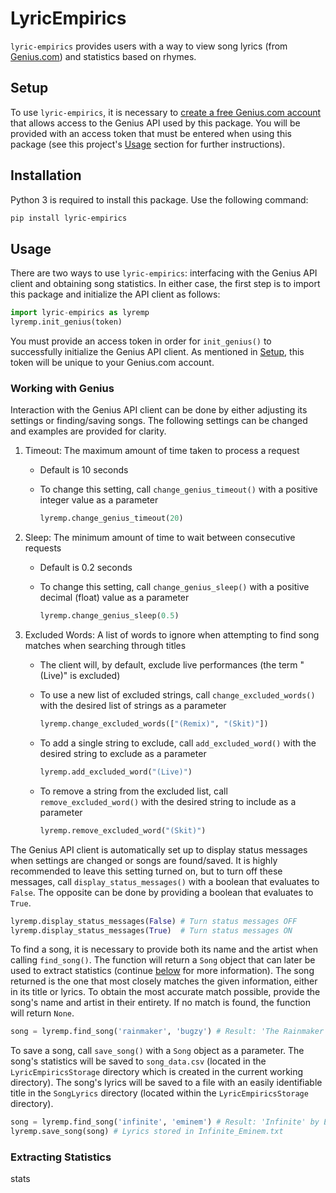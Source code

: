 # LyricEmpirics
`lyric-empirics` provides users with a way to view song lyrics (from [Genius.com](https://www.genius.com)) and statistics based on rhymes.

## Setup
To use `lyric-empirics`, it is necessary to [create a free Genius.com account](https://genius.com/signup) that allows access to the Genius API used by this package. You will be provided with an access token that must be entered when using this package (see this project's [Usage](#Usage) section for further instructions).

## Installation
Python 3 is required to install this package. Use the following command:

```bash
pip install lyric-empirics
```

## Usage
There are two ways to use `lyric-empirics`: interfacing with the Genius API client and obtaining song statistics. In either case, the first step is to import this package and initialize the API client as follows:

```python
import lyric-empirics as lyremp
lyremp.init_genius(token)
```
You must provide an access token in order for `init_genius()` to successfully initialize the Genius API client. As mentioned in [Setup](#Setup), this token will be unique to your Genius.com account.

### Working with Genius
Interaction with the Genius API client can be done by either adjusting its settings or finding/saving songs. The following settings can be changed and examples are provided for clarity.

1. Timeout: The maximum amount of time taken to process a request
    - Default is 10 seconds
    - To change this setting, call `change_genius_timeout()` with a positive integer value as a parameter

        ```python
        lyremp.change_genius_timeout(20)
        ```

2. Sleep: The minimum amount of time to wait between consecutive requests
    - Default is 0.2 seconds
    - To change this setting, call `change_genius_sleep()` with a positive decimal (float) value as a parameter

        ```python
        lyremp.change_genius_sleep(0.5)
        ```

3. Excluded Words: A list of words to ignore when attempting to find song matches when searching through titles
    - The client will, by default, exclude live performances (the term "(Live)" is excluded)
    - To use a new list of excluded strings, call `change_excluded_words()` with the desired list of strings as a parameter

        ```python
        lyremp.change_excluded_words(["(Remix)", "(Skit)"])
        ```

    - To add a single string to exclude, call `add_excluded_word()` with the desired string to exclude as a parameter

        ```python
        lyremp.add_excluded_word("(Live)")
        ```
        
    - To remove a string from the excluded list, call `remove_excluded_word()` with the desired string to include as a parameter

        ```python
        lyremp.remove_excluded_word("(Skit)")
        ```
        
The Genius API client is automatically set up to display status messages when settings are changed or songs are found/saved. It is highly recommended to leave this setting turned on, but to turn off these messages, call `display_status_messages()` with a boolean that evaluates to `False`. The opposite can be done by providing a boolean that evaluates to `True`.

```python
lyremp.display_status_messages(False) # Turn status messages OFF
lyremp.display_status_messages(True)  # Turn status messages ON
```

To find a song, it is necessary to provide both its name and the artist when calling `find_song()`. The function will return a `Song` object that can later be used to extract statistics (continue [below](#Extracting-Statistics) for more information). The song returned is the one that most closely matches the given information, either in its title or lyrics. To obtain the most accurate match possible, provide the song's name and artist in their entirety. If no match is found, the function will return `None`.

```python
song = lyremp.find_song('rainmaker', 'bugzy') # Result: 'The Rainmaker' by Bugzy Malone
```

To save a song, call `save_song()` with a `Song` object as a parameter. The song's statistics will be saved to `song_data.csv` (located in the `LyricEmpiricsStorage` directory which is created in the current working directory). The song's lyrics will be saved to a file with an easily identifiable title in the `SongLyrics` directory (located within the `LyricEmpiricsStorage` directory). 

```python
song = lyremp.find_song('infinite', 'eminem') # Result: 'Infinite' by Eminem
lyremp.save_song(song) # Lyrics stored in Infinite_Eminem.txt
```

### Extracting Statistics
stats
